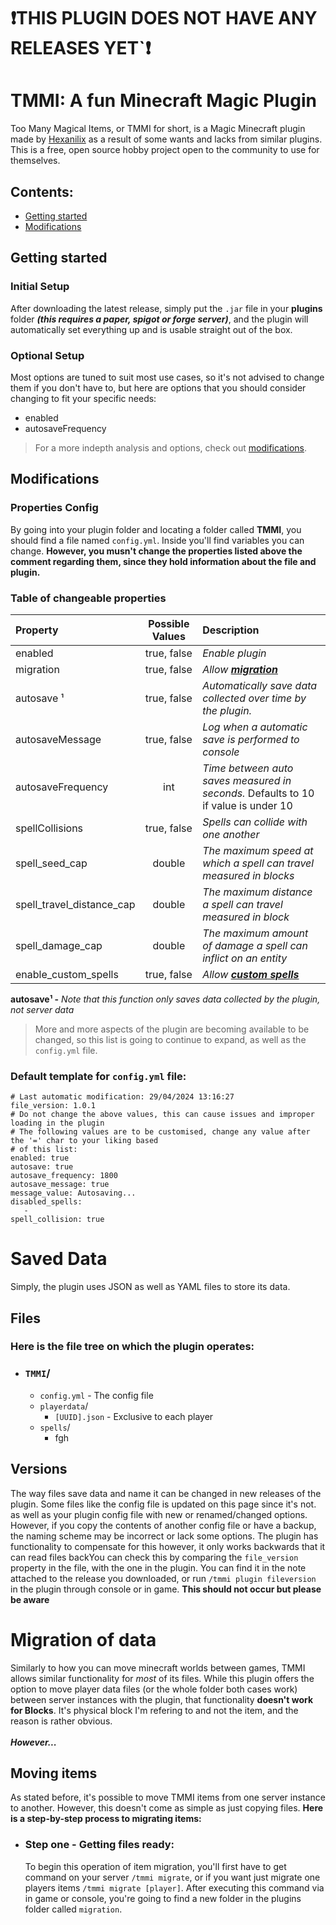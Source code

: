 # ❗THIS PLUGIN DOES NOT HAVE ANY RELEASES YET`❗
# TMMI: A fun Minecraft Magic Plugin
Too Many Magical Items, or TMMI for short, is a Magic Minecraft plugin made by [Hexanilix](https://github.com/Hexanilix) as a
result of some wants and lacks from similar plugins. 
This is a free, open source hobby project open to the community to use for themselves.
## Contents:
- [Getting started](#getting-started)
- [Modifications](#modifications)
## Getting started
### Initial Setup
After downloading the latest release, simply put the `.jar` file in your **plugins** folder
***(this requires a paper, spigot or forge server)***, and the plugin will automatically set everything up and is usable straight
out of the box.

### Optional Setup
Most options are tuned to suit most use cases, so it's not advised to change them if you don't have to,
but here are options that you should consider changing to fit your specific needs:
- enabled
- autosaveFrequency

> For a more indepth analysis and options, check out [modifications](#modifications).

## Modifications
### Properties Config
By going into your plugin folder and locating a folder called **TMMI**, you should find a file named ```config.yml```. Inside you'll find variables you can change. **However, you musn't change the properties listed above the comment regarding them, since they hold information about the file and plugin.**

### Table of changeable properties
| Property                  | Possible Values | Description                                                                           |
|:--------------------------|:---------------:|:--------------------------------------------------------------------------------------|
| enabled                   |   true, false   | *Enable plugin*                                                                       |
| migration                 |   true, false   | *Allow **[migration](Migration.md)***                                                 |
| autosave   ¹              |   true, false   | *Automatically save data collected over time by the plugin.*                          |
| autosaveMessage           |   true, false   | *Log when a automatic save is performed to console*                                   |
| autosaveFrequency         |       int       | *Time between auto saves measured in seconds.* Defaults to 10 if value is under 10    |
| spellCollisions           |   true, false   | *Spells can collide with one another*                                                 |
| spell_seed_cap            |     double      | *The maximum speed at which a spell can travel measured in blocks*                    |
| spell_travel_distance_cap |     double      | *The maximum distance a spell can travel measured in block*                           |
| spell_damage_cap          |     double      | *The maximum amount of damage a spell can inflict on an entity*                       |
| enable_custom_spells      |   true, false   | *Allow **[custom spells](#custom-spells)***                                           |
 **autosave¹ -** *Note that this function only saves data collected by the plugin, not server data*

> More and more aspects of the plugin are becoming available to be changed,
> so this list is going to continue to expand, as well as the `config.yml` file.

### Default template for `config.yml` file:
```
# Last automatic modification: 29/04/2024 13:16:27
file_version: 1.0.1
# Do not change the above values, this can cause issues and improper loading in the plugin
# The following values are to be customised, change any value after the '=' char to your liking based
# of this list: 
enabled: true
autosave: true
autosave_frequency: 1800
autosave_message: true
message_value: Autosaving...
disabled_spells: 
   - 
spell_collision: true
```
# Saved Data
Simply, the plugin uses JSON as well as YAML files to store its data.
## Files
### Here is the file tree on which the plugin operates:
- ### `TMMI`/
  - `config.yml` - The config file 
  - `playerdata`/
    - `[UUID].json` - Exclusive to each player
  - `spells`/
    -  fgh
## Versions
The way files save data and name it can be changed in new releases of the plugin. Some files like the config file
is updated on this page since it's not. as well as your plugin config file with new or renamed/changed options. However, if you copy the contents of another config file or have a backup,
the naming scheme may be incorrect or lack some options. The plugin has functionality to compensate for this however, it only works backwards
that it can read files backYou can check this by comparing the
`file_version` property in the file, with the one in the plugin. You can find it in the note attached to the release you downloaded, or run
`/tmmi plugin fileversion` in the plugin through console or in game. **This should not occur but please be aware**
# Migration of data
Similarly to how you can move minecraft worlds between games, TMMI allows similar functionality for *most* of its files. While this plugin
offers the option to move player data files (or the whole folder both cases work) between server instances with the
plugin, that functionality **doesn't work for Blocks**. It's physical block I'm refering to and not the item, and
the reason is rather obvious.
<br>
<br>
***However...*** 
## Moving items
As stated before, it's possible to move TMMI items from one server instance to another. However, this doesn't come
as simple as just copying files.
**Here is a step-by-step process to migrating items:**
- ### Step one - Getting files ready:
  To begin this operation of item migration, you'll first have to get command on your server `/tmmi migrate`,
  or if you want just migrate one players items `/tmmi migrate [player]`. After executing this command via
  in game or console, you're going to find a new folder in the plugins folder called `migration`.

